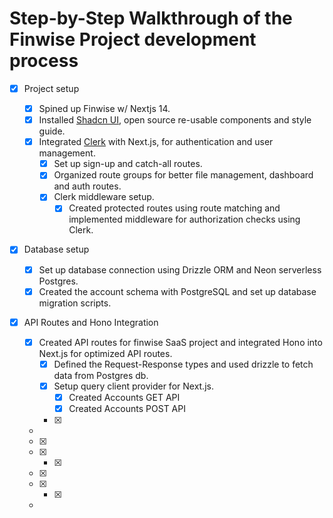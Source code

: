 # Step-by-Step Walkthrough of the Finwise Project development process

- [x] Project setup

  - [x] Spined up Finwise w/ Nextjs 14.
  - [x] Installed [Shadcn UI](https://ui.shadcn.com), open source re-usable components and style guide.
  - [x] Integrated [Clerk](https://clerk.com) with Next.js, for authentication and user management.
    - [x] Set up sign-up and catch-all routes.
    - [x] Organized route groups for better file management, dashboard and auth routes.
    - [x] Clerk middleware setup.
      - [x] Created protected routes using route matching and implemented middleware for authorization checks using Clerk.

- [x] Database setup

  - [x] Set up database connection using Drizzle ORM and Neon serverless Postgres.
  - [x] Created the account schema with PostgreSQL and set up database migration scripts.

- [x] API Routes and Hono Integration
  - [x] Created API routes for finwise SaaS project and integrated Hono into Next.js for optimized API routes.
    - [x] Defined the Request-Response types and used drizzle to fetch data from Postgres db.
    - [x] Setup query client provider for Next.js.
      - [x] Created Accounts GET API
      - [x] Created Accounts POST API
    - [x]
  -
  - [x]
  - [x] - [x]
  - [x]
  - [x] - [x]
  -
